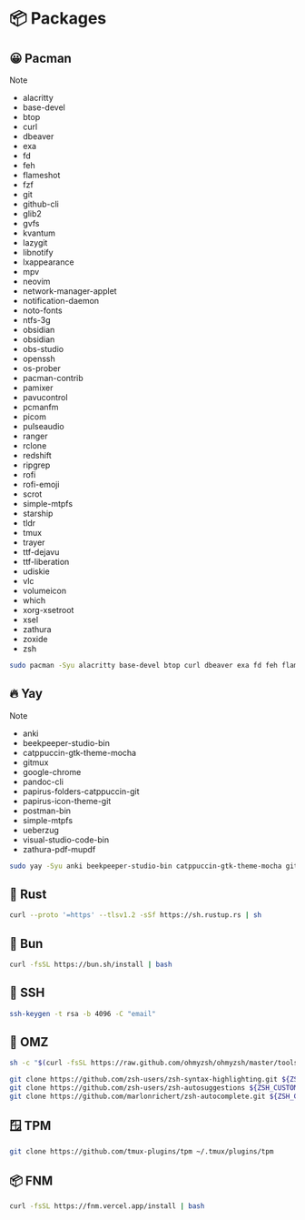 # 📦 Packages

## 😀 Pacman

> [!NOTE]
>
> - alacritty
> - base-devel
> - btop
> - curl
> - dbeaver
> - exa
> - fd
> - feh
> - flameshot
> - fzf
> - git
> - github-cli
> - glib2
> - gvfs
> - kvantum
> - lazygit
> - libnotify
> - lxappearance
> - mpv
> - neovim
> - network-manager-applet
> - notification-daemon
> - noto-fonts
> - ntfs-3g
> - obsidian
> - obsidian
> - obs-studio
> - openssh
> - os-prober
> - pacman-contrib
> - pamixer
> - pavucontrol
> - pcmanfm
> - picom
> - pulseaudio
> - ranger
> - rclone
> - redshift
> - ripgrep
> - rofi
> - rofi-emoji
> - scrot
> - simple-mtpfs
> - starship
> - tldr
> - tmux
> - trayer
> - ttf-dejavu
> - ttf-liberation
> - udiskie
> - vlc
> - volumeicon
> - which
> - xorg-xsetroot
> - xsel
> - zathura
> - zoxide
> - zsh

```sh
sudo pacman -Syu alacritty base-devel btop curl dbeaver exa fd feh flameshot fzf git github-cli glib2 gvfs kvantum lazygit libnotify lxappearance mpv neovim network-manager-applet notification-daemon noto-fonts ntfs-3g obsidian obsidian obs-studio openssh os-prober pacman-contrib pamixer pavucontrol pcmanfm picom pulseaudio ranger rclone redshift ripgrep rofi rofi-emoji scrot simple-mtpfs starship tldr tmux trayer ttf-dejavu ttf-liberation udiskie vlc volumeicon which xorg-xsetroot xsel zathura zoxide zsh
```

## 🔥 Yay

> [!NOTE]
>
> - anki
> - beekpeeper-studio-bin
> - catppuccin-gtk-theme-mocha
> - gitmux
> - google-chrome
> - pandoc-cli
> - papirus-folders-catppuccin-git
> - papirus-icon-theme-git
> - postman-bin
> - simple-mtpfs
> - ueberzug
> - visual-studio-code-bin
> - zathura-pdf-mupdf

```sh
sudo yay -Syu anki beekpeeper-studio-bin catppuccin-gtk-theme-mocha gitmux google-chrome pandoc-cli papirus-folders-catppuccin-git papirus-icon-theme-git postman-bin simple-mtpfs ueberzug visual-studio-code-bin zathura-pdf-mupdf
```

## 🦀 Rust

```sh
curl --proto '=https' --tlsv1.2 -sSf https://sh.rustup.rs | sh
```

## 🍞 Bun

```sh
curl -fsSL https://bun.sh/install | bash
```

## 🔐 SSH

```sh
ssh-keygen -t rsa -b 4096 -C "email"
```

## 🌈 OMZ

```sh
sh -c "$(curl -fsSL https://raw.github.com/ohmyzsh/ohmyzsh/master/tools/install.sh)"

git clone https://github.com/zsh-users/zsh-syntax-highlighting.git ${ZSH_CUSTOM:-~/.oh-my-zsh/custom}/plugins/zsh-syntax-highlighting
git clone https://github.com/zsh-users/zsh-autosuggestions ${ZSH_CUSTOM:-~/.oh-my-zsh/custom}/plugins/zsh-autosuggestions
git clone https://github.com/marlonrichert/zsh-autocomplete.git ${ZSH_CUSTOM:-~/.oh-my-zsh/custom}/plugins/zsh-autocomplete
```

## 🪟 TPM

```sh
git clone https://github.com/tmux-plugins/tpm ~/.tmux/plugins/tpm
```

## 📦 FNM

```sh
curl -fsSL https://fnm.vercel.app/install | bash
```
